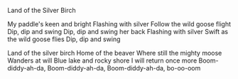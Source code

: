 Land of the Silver Birch

My paddle's keen and bright
Flashing with silver
Follow the wild goose flight
Dip, dip and swing
Dip, dip and swing her back
Flashing with silver
Swift as the wild goose flies
Dip, dip and swing

Land of the silver birch
Home of the beaver
Where still the mighty moose
Wanders at will
Blue lake and rocky shore
I will return once more
Boom-diddy-ah-da, Boom-diddy-ah-da, Boom-diddy-ah-da, bo-oo-oom
